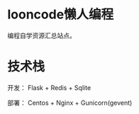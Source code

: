 # looncode懒人编程

编程自学资源汇总站点。

# 技术栈

开发：
Flask + Redis + Sqlite 

部署：
Centos + Nginx + Gunicorn(gevent)


